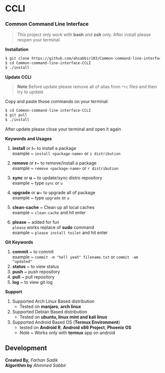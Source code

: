# CCLI 
### Common Command Line Interface

> This project only work with **bash** and **zsh** only. After install please reopen your terminal.

**Installation**

```bash 
$ git clone https://github.com/ahsabbir103/Common-command-line-interface-CCLI.git
$ cd Common-command-line-interface-CCLI
$ ./install
```

**Update CCLI**
> **Note** 
> Before update please remove all of alias from `*rc` files and then try to update 

Copy and paste those commands on your terminal:

```bash 
$ cd Common-command-line-interface-CCLI
$ git pull 
$ ./install
```
After update please close your terminal and open it again

**Keywords and Usages**

 1. **install** or **i**~ to install a package  <br>
 example ~ ```install <package-name>``` or `i distribution`

 2. **remove** or **r**~ to remove/install a package <br>
 example ~ ```remove <package-name>```   or `r distribution`

 3. **sync** or **u** ~ to update/sync distro repository <br>
 example ~ type ```sync``` or `u`

 4. **upgrade** or **u**~ to upgrade all of package <br>
 example ~ type ```upgrade``` or `u`

 6. **clean-cache** ~ Clean up all local caches <br>
 example ~ `clean-cache` and hit enter  

 7. **please** ~ added for fun <br>
 `please` works replace of **sudo** command <br>
    example ~ `please install toilet` and hit enter 

**Git Keywords**

 1. **commit**  ~ to commit  <br>
 example ~ ```commit -m "hell yeah" filename.txt``` or `commit -am "updated"`
  2. **status** ~ to view status 
  3. **push** ~ push repository 
  4. **pull** ~ pull repository 
  5. **log** ~ to view git log

**Support**

 1. Supported Arch Linux Based distribution
     * Tested on **manjaro**, **arch linux**
 2. Supported Debian Based distribution
     * Tested on **ubuntu, linux mint and kali linux**
 3. Supported Android Based OS (**Termux Environment**)
     * tested on **Android R**, **Android x86 Project**, **Phoenix OS**
     * Note ~ Works only with **termux** app on android

## Development
**Created By,** 
_Farhan Sadik_ <br>
**Algorithm by** 
_Ahmmed Sabbir_ <br>


